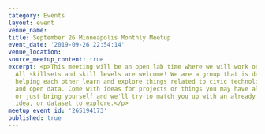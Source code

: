 ```yaml
---
category: Events
layout: event
venue_name:
title: September 26 Minneapolis Monthly Meetup
event_date: '2019-09-26 22:54:14'
venue_location:
source_meetup_content: true
excerpt: <p>This meeting will be an open lab time where we will work on projects.
  All skillsets and skill levels are welcome! We are a group that is dedicated to
  helping each other learn and explore things related to civic technology, open government,
  and open data. Come with ideas for projects or things you may have already started,
  or just bring yourself and we'll try to match you up with an already existing project,
  idea, or dataset to explore.</p>
meetup_event_id: '265194173'
published: true
---
```


